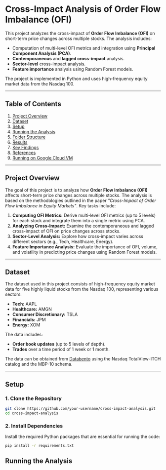 # Cross-Impact Analysis of Order Flow Imbalance (OFI)

This project analyzes the cross-impact of **Order Flow Imbalance (OFI)** on short-term price changes across multiple stocks. The analysis includes:
- Computation of multi-level OFI metrics and integration using **Principal Component Analysis (PCA)**.
- **Contemporaneous** and **lagged cross-impact** analysis.
- **Sector-level** cross-impact analysis.
- **Feature importance** analysis using Random Forest models.

The project is implemented in Python and uses high-frequency equity market data from the Nasdaq 100.

---

## Table of Contents
1. [Project Overview](#project-overview)
2. [Dataset](#dataset)
3. [Setup](#setup)
4. [Running the Analysis](#running-the-analysis)
5. [Folder Structure](#folder-structure)
6. [Results](#results)
7. [Key Findings](#key-findings)
8. [References](#references)
9. [Running on Google Cloud VM](#running-on-google-cloud-vm)

---

## Project Overview

The goal of this project is to analyze how **Order Flow Imbalance (OFI)** affects short-term price changes across multiple stocks. The analysis is based on the methodologies outlined in the paper *"Cross-Impact of Order Flow Imbalance in Equity Markets"*. Key tasks include:
1. **Computing OFI Metrics:** Derive multi-level OFI metrics (up to 5 levels) for each stock and integrate them into a single metric using PCA.
2. **Analyzing Cross-Impact:** Examine the contemporaneous and lagged cross-impact of OFI on price changes across stocks.
3. **Sector-Level Analysis:** Explore how cross-impact varies across different sectors (e.g., Tech, Healthcare, Energy).
4. **Feature Importance Analysis:** Evaluate the importance of OFI, volume, and volatility in predicting price changes using Random Forest models.

---

## Dataset

The dataset used in this project consists of high-frequency equity market data for five highly liquid stocks from the Nasdaq 100, representing various sectors:
- **Tech:** AAPL
- **Healthcare:** AMGN
- **Consumer Discretionary:** TSLA
- **Financials:** JPM
- **Energy:** XOM

The data includes:
- **Order book updates** (up to 5 levels of depth).
- **Trades** over a time period of 1 week or 1 month.

The data can be obtained from [Databento](https://databento.com/) using the Nasdaq TotalView-ITCH catalog and the MBP-10 schema.

---

## Setup

### 1. Clone the Repository
```bash
git clone https://github.com/your-username/cross-impact-analysis.git
cd cross-impact-analysis
```
### 2. Install Dependencies
Install the required Python packages that are essential for running the code:
```bash
pip install -r requirements.txt
```
## Running the Analysis
